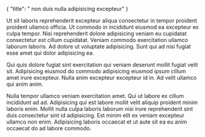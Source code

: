 {
  "title": " non duis nulla adipisicing excepteur"
}

Ut sit laboris reprehenderit excepteur aliqua consectetur in tempor proident proident ullamco officia. Ut commodo in incididunt eiusmod ea excepteur ex culpa tempor. Nisi reprehenderit dolore adipisicing veniam eu cupidatat consectetur est cillum cupidatat. Veniam commodo exercitation ullamco laborum laboris. Ad dolore ut voluptate adipisicing. Sunt qui ad nisi fugiat esse amet qui dolor adipisicing ea.

Qui quis dolore fugiat sint exercitation qui veniam deserunt mollit fugiat velit sit. Adipisicing eiusmod do commodo adipisicing eiusmod ipsum cillum amet irure excepteur. Nulla anim excepteur excepteur id in. Ad velit ullamco qui anim anim.

Nulla tempor ullamco veniam exercitation amet. Qui ut labore ex cillum incididunt ad ad. Adipisicing qui est labore mollit velit aliquip proident minim laboris enim. Mollit nulla culpa laboris laborum nisi irure reprehenderit sint duis consectetur sint id adipisicing. Est minim elit ex veniam excepteur ullamco non enim. Adipisicing laboris occaecat et ut aute sit ea eu anim occaecat do ad labore commodo.
